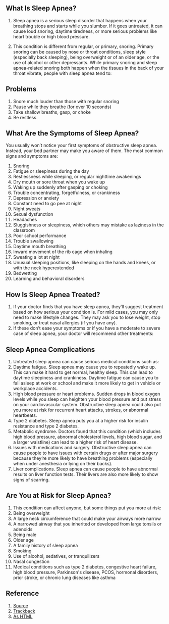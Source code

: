 ##  What Is Sleep Apnea?

1. Sleep apnea is a serious sleep disorder that happens when your breathing stops and starts while you slumber. If it goes untreated, it can cause loud snoring, daytime tiredness, or more serious problems like heart trouble or high blood pressure.

2. This condition is different from regular, or primary, snoring. Primary snoring can be caused by nose or throat conditions, sleep style (especially back sleeping), being overweight or of an older age, or the use of alcohol or other depressants. While primary snoring and sleep apnea-related snoring both happen when the tissues in the back of your throat vibrate, people with sleep apnea tend to:

## Problems
1. Snore much louder than those with regular snoring
2. Pause while they breathe (for over 10 seconds)
3. Take shallow breaths, gasp, or choke
4. Be restless


## What Are the Symptoms of Sleep Apnea?

You usually won’t notice your first symptoms of obstructive sleep apnea. Instead, your bed partner may make you aware of them. The most common signs and symptoms are:

1. Snoring
2. Fatigue or sleepiness during the day
3. Restlessness while sleeping, or regular nighttime awakenings
4. Dry mouth or sore throat when you wake up
5. Waking up suddenly after gasping or choking
6. Trouble concentrating, forgetfulness, or crankiness
7. Depression or anxiety
8. Constant need to go pee at night
9. Night sweats
10. Sexual dysfunction
11. Headaches 
12. Sluggishness or sleepiness, which others may mistake as laziness in the classroom
13. Poor school performance
14. Trouble swallowing
15. Daytime mouth breathing
16. Inward movement of the rib cage when inhaling
17. Sweating a lot at night
18. Unusual sleeping positions, like sleeping on the hands and knees, or with the neck hyperextended
19. Bedwetting
20. Learning and behavioral disorders

## How Is Sleep Apnea Treated?

1. If your doctor finds that you have sleep apnea, they’ll suggest treatment based on how serious your condition is. For mild cases, you may only need to make lifestyle changes. They may ask you to lose weight, stop smoking, or treat nasal allergies (if you have any).
2. If these don’t ease your symptoms or if you have a moderate to severe case of sleep apnea, your doctor will recommend other treatments:

## Sleep Apnea Complications
1. Untreated sleep apnea can cause serious medical conditions such as:
2. Daytime fatigue. Sleep apnea may cause you to repeatedly wake up. This can make it hard to get normal, healthy sleep. This can lead to daytime sleepiness and crankiness. Daytime fatigue can cause you to fall asleep at work or school and make it more likely to get in vehicle or workplace accidents.
3. High blood pressure or heart problems. Sudden drops in blood oxygen levels while you sleep can heighten your blood pressure and put stress on your cardiovascular system. Obstructive sleep apnea could also put you more at risk for recurrent heart attacks, strokes, or abnormal heartbeats.
4. Type 2 diabetes. Sleep apnea puts you at a higher risk for insulin resistance and type 2 diabetes.
5. Metabolic syndrome. Doctors found that this condition (which includes high blood pressure, abnormal cholesterol levels, high blood sugar, and a larger waistline) can lead to a higher risk of heart disease. 
6. Issues with medications and surgery. Obstructive sleep apnea can cause people to have issues with certain drugs or after major surgery because they’re more likely to have breathing problems (especially when under anesthesia or lying on their backs). 
7. Liver complications. Sleep apnea can cause people to have abnormal results on liver function tests. Their livers are also more likely to show signs of scarring.


## Are You at Risk for Sleep Apnea?

1. This condition can affect anyone, but some things put you more at risk:
2. Being overweight
3. A large neck circumference that could make your airways more narrow
4. A narrowed airway that you inherited or developed from large tonsils or adenoids
5. Being male
6. Older age
7. A family history of sleep apnea
8. Smoking
9. Use of alcohol, sedatives, or tranquilizers
10. Nasal congestion
11. Medical conditions such as type 2 diabetes, congestive heart failure, high blood pressure, Parkinson's disease, PCOS, hormonal disorders, prior stroke, or chronic lung diseases like asthma

## Reference

1. [Source](https://www.webmd.com/sleep-disorders/sleep-apnea/sleep-apnea)
2. [Trackback](http://raw.githubusercontent.com/mohanmca/MohanLearningGround/blob/master/src/main/md/Body/SleepApnea.md)
3. [As HTML](https://htmlpreview.github.io/?https://raw.githubusercontent.com/mohanmca/MohanLearningGround/master/src/main/md/Body/SleepDisorder.html)